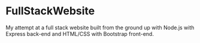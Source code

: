 # FullStackWebsite
 My attempt at a full stack website built from the ground up with Node.js with Express back-end and HTML/CSS with Bootstrap front-end.
